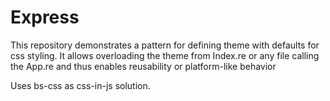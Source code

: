 # Express

This repository demonstrates a pattern for defining theme with defaults for css styling.
It allows overloading the theme from Index.re or any file calling the App.re and thus enables
reusability or platform-like behavior

Uses bs-css as css-in-js solution.